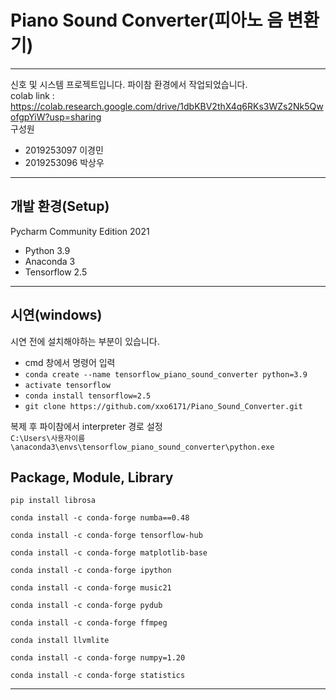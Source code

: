 # Piano Sound Converter(피아노 음 변환기)
- --
신호 및 시스템 프로젝트입니다. 파이참 환경에서 작업되었습니다.<br/>
colab link : https://colab.research.google.com/drive/1dbKBV2thX4q6RKs3WZs2Nk5QwofgpYiW?usp=sharing <br/>
구성원
* 2019253097 이경민
* 2019253096 박상우
- --
## 개발 환경(Setup)
Pycharm Community Edition 2021
* Python 3.9
* Anaconda 3
* Tensorflow 2.5
- --
## 시연(windows)
시연 전에 설치해야하는 부분이 있습니다.<br/>
* cmd 창에서 명령어 입력
* ```conda create --name tensorflow_piano_sound_converter python=3.9```
* ```activate tensorflow```
* ```conda install tensorflow=2.5```
* ```git clone https://github.com/xxo6171/Piano_Sound_Converter.git```

복제 후 파이참에서 interpreter 경로 설정<br/>
```C:\Users\사용자이름\anaconda3\envs\tensorflow_piano_sound_converter\python.exe```
## Package, Module, Library
```
pip install librosa

conda install -c conda-forge numba==0.48

conda install -c conda-forge tensorflow-hub

conda install -c conda-forge matplotlib-base

conda install -c conda-forge ipython

conda install -c conda-forge music21

conda install -c conda-forge pydub

conda install -c conda-forge ffmpeg

conda install llvmlite

conda install -c conda-forge numpy=1.20

conda install -c conda-forge statistics
```

- --




